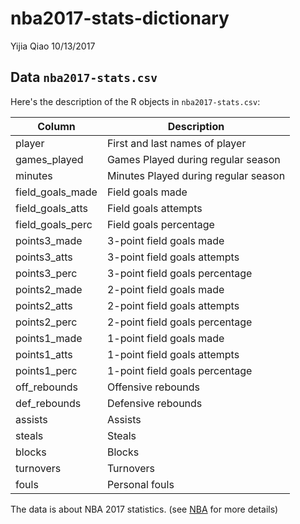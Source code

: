 nba2017-stats-dictionary
================
Yijia Qiao
10/13/2017

Data `nba2017-stats.csv`
------------------------

Here's the description of the R objects in `nba2017-stats.csv`:

| Column             | Description                          |
|--------------------|--------------------------------------|
| player             | First and last names of player       |
| games\_played      | Games Played during regular season   |
| minutes            | Minutes Played during regular season |
| field\_goals\_made | Field goals made                     |
| field\_goals\_atts | Field goals attempts                 |
| field\_goals\_perc | Field goals percentage               |
| points3\_made      | 3-point field goals made             |
| points3\_atts      | 3-point field goals attempts         |
| points3\_perc      | 3-point field goals percentage       |
| points2\_made      | 2-point field goals made             |
| points2\_atts      | 2-point field goals attempts         |
| points2\_perc      | 2-point field goals percentage       |
| points1\_made      | 1-point field goals made             |
| points1\_atts      | 1-point field goals attempts         |
| points1\_perc      | 1-point field goals percentage       |
| off\_rebounds      | Offensive rebounds                   |
| def\_rebounds      | Defensive rebounds                   |
| assists            | Assists                              |
| steals             | Steals                               |
| blocks             | Blocks                               |
| turnovers          | Turnovers                            |
| fouls              | Personal fouls                       |

The data is about NBA 2017 statistics. (see [NBA](!www.basketball-reference.com) for more details)
